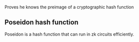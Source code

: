 Proves he knows the preimage of a cryptographic hash function

## Poseidon hash function

Poseidon is a hash function that can run in zk circuits efficiently.
